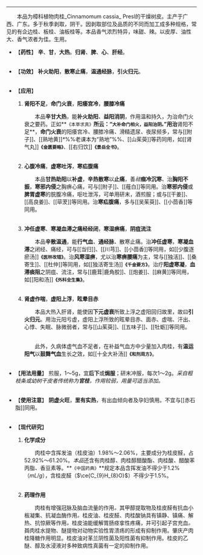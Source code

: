 ---
&emsp;&emsp;本品为樟科植物肉桂_Cinnamomum cassia_ Presl的干燥树皮。主产于广西、广东。多于秋季剥取，阴干。因剥取部位及品质的不同而加工成多种规格，常见的有企边桂、板桂、油板桂等。本品香气浓烈特异，味甜、辣。以皮厚、油性大、香气浓者为佳。生用。

- 【**药性**】
	**辛**、**甘**，**大热**。**归肾**、**脾**、**心**、**肝经**。<br></br>

- 【**功效**】
	**补火助阳**，**散寒止痛**，**温通经脉**，**引火归元**。<br></br>

- 【**应用**】
	1. **肾阳不足**，**命门火衰**，**阳痿宫冷**，**腰膝冷痛**
		
		&emsp;&emsp;本品**辛甘大热**，能**补火助阳**<dfn>、</dfn>**益阳消阴**，作用温和持久，为治命门火衰之要药。正如**`《本草求真》`**所云：“`大补命门相火，益阳治阴。`”用治**肾阳不足**，**命门火衰**的阳痿宫冷<dfn>、</dfn>腰膝冷痛<dfn>、</dfn>滑精遗尿<dfn>、</dfn>夜尿频多，常与[[附子]]、[[熟地黄]]<dfn>\*</dfn>%%老课本为“熟地”%%、[[山茱萸]]等药同用，如[[肾气丸]]**`《金匮要略》`**、[[右归饮]]**`《景岳全书》`**。<br></br>
	
	2. **心腹冷痛**，**虚寒吐泻**，**寒疝腹痛**
		
		&emsp;&emsp;本品**甘热助阳**以**补虚**，**辛热散寒**以**止痛**，善<dfn>祛</dfn>**痼冷沉寒**<dfn>、</dfn>治**胸阳不振**，**寒邪内侵**之胸痹心痛，可与[[附子]]、[[薤白]]等同用。治**寒邪内侵**或**脾胃虚寒**的脘腹冷痛，呕吐泄泻，可单用研末，酒煎服；或与[[干姜]]、[[高良姜]]、[[荜茇]]等同用。治**寒疝腹痛**，多与[[吴茱萸]]、[[小茴香]]等同用。<br></br>
	
	3. **冲任虚寒**、**寒凝血滞之痛经经闭**，**寒湿痹痛**，**阴疽流注**
		
		&emsp;&emsp;本品**辛散温通**，能**行气血**<dfn>、</dfn>**通经脉**<dfn>、</dfn>散寒止痛。治**冲任虚寒**，**寒凝血滞**之闭经、痛经，可与[[当归]]、[[川芎]]、[[小茴香]]等同用，如[[少腹逐瘀汤]]**`《医林改错》`**。治**风寒湿痹**，尤以治**寒痹腰痛**为主，常与[[独活]]、[[桑寄生]]、[[杜仲]]等同用，如[[独活寄生汤]]**`《千金要方》`**。治疗**阳虚寒凝**，**血滞痰阻**之阴疽、流注，常与[[鹿茸|鹿角胶]]、[[炮姜]]、[[麻黄]]等同用，如[[阳和汤]]**`《外科全生集》`**。<br></br>
	
	4. **肾虚作喘**，**虚阳上浮**，**眩晕目赤**
		
		&emsp;&emsp;本品大热入肝肾，能使因**下元虚衰**所致上浮之虚阳回归故里，故曰**引火归元**。用治元阳亏虚，虚阳上浮所致的眩晕目赤、面赤、虚喘、汗出、心悸、失眠、脉微弱者，常与[[山茱萸]]、[[五味子]]、[[牡蛎]]等同用。<br></br>

		&emsp;&emsp;此外，久病体虚气血不足者，在补益气血方中少量加入肉桂，有**温运阳气**以**鼓舞气血**生长之效，如[[十全大补汤]]**`《和剂局方》`**。<br></br>

- 【**用法用量**】
	煎服，1～5g，宜**后下**或**焗服**；研末冲服，每次1～2g。<dfn>采自粗枝条或幼树干皮者传统称为**官桂**，作用较弱，用量可适当添加。</dfn><br></br>

- 【**使用注意**】
	**阴虚火旺**，**里有实热**，有出血倾向者及孕妇慎用。不宜与[[赤石脂]]同用。<br></br>

- 【**现代研究**】
	1. **化学成分**
		
		&emsp;&emsp;肉桂中含挥发油（桂皮油）1.98%～2.06%，主要成分为桂皮醛，占52.92%～61.20%。<dfn>本品</dfn>还含有肉桂醇<dfn>、</dfn>肉桂醇醋酸酯<dfn>、</dfn>肉桂酸<dfn>、</dfn>醋酸苯丙脂<dfn>、</dfn>香豆素等。**`《中国药典》`**规定本品含挥发油不得少于1.2%（$mL/g$），含桂皮醛（$\ce{C_{9}H_{8}O}$）不得少于1.5%。<br></br>
	
	2. **药理作用**
		
		&emsp;&emsp;肉桂有增强冠脉及脑血流量的作用<dfn>。</dfn>其甲醇提取物及桂皮醛有抗血小板凝集、抗凝血酶作用<dfn>。</dfn>桂皮油、桂皮醛、肉桂酸钠具有镇静、镇痛、解热、抗惊厥等作用<dfn>。</dfn>桂皮油能缓解胃肠痉挛性疼痛，并可引起子宫充血<dfn>。</dfn>~~其~~肉桂水提物、醚提物对动物实验性胃溃疡的形成有抑制作用。肇庆产肉桂降糖作用明显。桂皮油对革兰阴性菌及阳性菌有抑制作用。桂皮的乙醚、醇及水浸液对多种致病性真菌有一定的抑制作用。